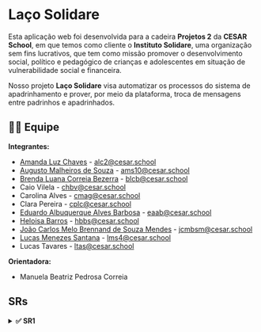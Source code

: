 # Laço Solidare

Esta aplicação web foi desenvolvida para a cadeira **Projetos 2** da **CESAR School**, em que temos como cliente o **Instituto Solidare**, uma organização sem fins lucrativos, que tem como missão promover o desenvolvimento social, político e pedagógico de crianças e adolescentes em situação de vulnerabilidade social e financeira.​ 

Nosso projeto **Laço Solidare** visa automatizar os processos do sistema de apadrinhamento e prover, por meio da plataforma, troca de mensagens entre padrinhos e apadrinhados.



## 👩‍💻 Equipe

**Integrantes:**

* [Amanda Luz Chaves](https://github.com/amandaaluzc) - alc2@cesar.school  
* [Augusto Malheiros de Souza](https://github.com/goodguto) - ams10@cesar.school
* [Brenda Luana Correia Bezerra](https://github.com/brendalu2005) - blcb@cesar.school
* Caio Vilela - chbv@cesar.school
* Carolina Alves - cmag@cesar.school
* Clara Pereira - cplc@cesar.school
* [Eduardo Albuquerque Alves Barbosa](https://github.com/eduaab) - eaab@cesar.school
* [Heloisa Barros]() - hbbs@cesar.school
* [João Carlos Melo Brennand de Souza Mendes](https://github.com/joaocm1804) - jcmbsm@cesar.school
* [Lucas Menezes Santana](https://github.com/ucasmenezes08) - lms4@cesar.school
* Lucas Tavares - ltas@cesar.school


**Orientadora:**  
* Manuela Beatriz Pedrosa Correia

## SRs

<details>
 <summary><strong>✅ SR1</strong></summary>

### 📜 Histórias Implementadas

* **História 2**: Como usuário, eu gostaria de escolher uma criança de maneira aleatória.
* **História 3**: Como usuário, eu gostaria de visualizar a descrição das crianças. 

[Link das Histórias de Usuário](https://docs.google.com/document/d/19KuOhW94pM85Zn40VEzIR0fK93RL_y0x_1isjKfzXWE/edit?usp=sharing)

### 🎥 Screencast

[Screencast protótipo de baixa](https://youtu.be/LvRqtPp6ix8?feature=shared)


### 📋 Diagrama de Atividades

* BACKLOG 

![Backlog1](media/Backlog1.png)

* SPRINT SR1

![Sprint](media/Sprint1.png)


### 🐛 Issue/Bug Tracker

* Issue #2

![Issue #2](media/issue-1/bug2.png)

* Issue #8

![Issue #8](media/issue-1/bug8.png)

* Issue #9

![Issue #9](media/issue-1/bug9.png)

* Issue #13

![Issue #13](media/issue-1/bug13.png)

* Issue #14

![Issue #14](media/issue-1/bug14.png)

* Issue #16

![Issue #16](media/issue-1/bug16.png)

* Issue #21

![Issue #21](media/issue-1/bug21.png)

* Issue #24

![Issue #24](media/issue-1/bug24.png)

* Issue #26

![Issue #26](media/issue-1/bug26.png)



### 🚀 Deployment

* [Site no Ar](https://lacosolidare-abcshnhxerhqbgga.brazilsouth-01.azurewebsites.net/)

#### Dados Admin
-   **Login**: G5PJLACOSOLIDAREADMIN
- **Senha**: #GRUPO5LS2025


### 👯‍♂️ Relato de programação

[Link com Documento da Programação em Par](https://docs.google.com/document/d/14FbzH0i16PJSR0gSy0T5qJmpo38lusP7hxhiUT6zfVk/edit?usp=sharing)